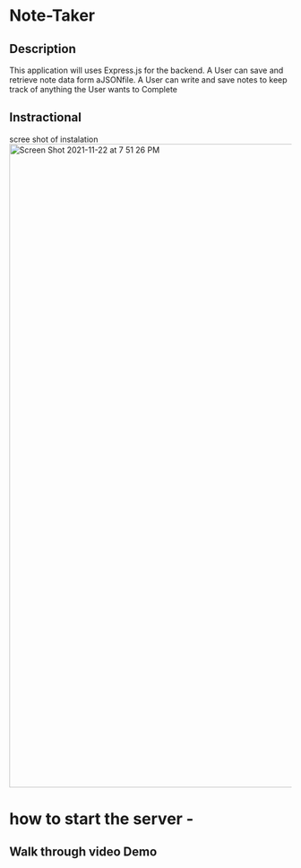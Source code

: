 # Note-Taker

## Description

This application will uses Express.js for the backend. A User can save and retrieve note data form aJSONfile. A User can write and save notes to keep track of anything the User wants to Complete

## Instractional

scree shot of instalation
<img width="1147" alt="Screen Shot 2021-11-22 at 7 51 26 PM" src="https://user-images.githubusercontent.com/84227686/142969381-4affd2f3-b5c9-439d-a84b-93227968696b.png">



# how to start the server -


## Walk through video Demo

